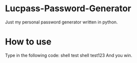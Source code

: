 # Lucpass-Password-Generator
Just my personal password generator written in python.
# How to use
Type in the following code:
    shell test
    shell test123
And you win.
